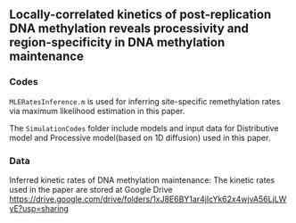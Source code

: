 ## Locally-correlated kinetics of post-replication DNA methylation reveals processivity and region-specificity in DNA methylation maintenance

### Codes

`MLERatesInference.m` is used for inferring site-specific remethylation rates via maximum likelihood estimation in this paper.

The `SimulationCodes` folder include models and input data for Distributive model and Processive model(based on 1D diffusion) used in this paper.

### Data

Inferred kinetic rates of DNA methylation maintenance: The kinetic rates used in the paper are stored at Google Drive https://drive.google.com/drive/folders/1xJ8E6BY1ar4jIcYk62x4wjvA56LjLWyE?usp=sharing
